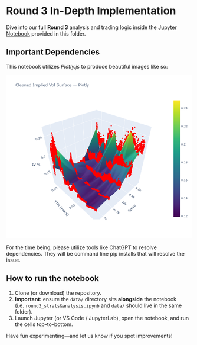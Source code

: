 # Round 3 In-Depth Implementation

Dive into our full **Round 3** analysis and trading logic inside the [Jupyter Notebook](round3_strats&analysis.ipynb) provided in this folder.

## Important Dependencies

This notebook utilizes *Plotly.js* to produce beautiful images like so:

![Description of image](newplot.png)

For the time being, please utilize tools like ChatGPT to resolve dependencies. They will be command line pip installs that will resolve the issue.

## How to run the notebook

1. Clone (or download) the repository.  
2. **Important:** ensure the `data/` directory sits **alongside** the notebook  
   (i.e. `round3_strats&analysis.ipynb` and `data/` should live in the same folder).  
3. Launch Jupyter (or VS Code / JupyterLab), open the notebook, and run the cells top-to-bottom.

Have fun experimenting—and let us know if you spot improvements!

